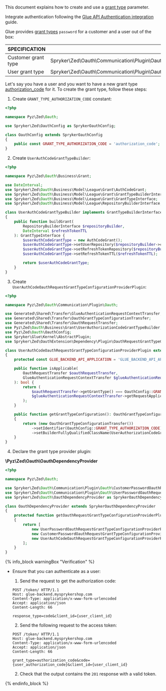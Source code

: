 This document explains how to create and use a [grant type](https://oauth.net/2/grant-types/) parameter.

Integrate authentication following the [Glue API Authentication integration](/docs/dg/dev/upgrade-and-migrate/migrate-to-decoupled-glue-infrastructure/decoupled-glue-infrastructure-integrate-the-authentication.html) guide.

Glue provides [grant types](https://www.rfc-editor.org/rfc/rfc6749#appendix-A.10) `password` for a customer and a user out of the box:

| SPECIFICATION           | PLUGIN           |
| -------------- | ----------------- |
| Customer grant type | Spryker\Zed\Oauth\Communication\Plugin\Oauth\CustomerPasswordOauthRequestGrantTypeConfigurationProviderPlugin |
| User grant type | Spryker\Zed\Oauth\Communication\Plugin\Oauth\UserPasswordOauthRequestGrantTypeConfigurationProviderPlugin |


Let's say you have a user and you want to have a new grant type [authorization_code](https://oauth.net/2/grant-types/authorization-code/) for it. To create the grant type, follow these steps:

1. Create `GRANT_TYPE_AUTHORIZATION_CODE` constant:

```php
<?php

namespace Pyz\Zed\Oauth;

use Spryker\Zed\OauthConfig as SprykerOauthConfig;

class OauthConfig extends SprykerOauthConfig
{
    public const GRANT_TYPE_AUTHORIZATION_CODE = 'authorization_code';
}
```

2. Create `UserAuthCodeGrantTypeBuilder`:

```php
<?php

namespace Pyz\Zed\Oauth\Business\Grant;

use DateInterval;
use Spryker\Zed\Oauth\Business\Model\League\Grant\AuthCodeGrant;
use Spryker\Zed\Oauth\Business\Model\League\Grant\GrantTypeBuilderInterface;
use Spryker\Zed\Oauth\Business\Model\League\Grant\GrantTypeInterface;
use Spryker\Zed\Oauth\Business\Model\League\RepositoryBuilderInterface;

class UserAuthCodeGrantTypeBuilder implements GrantTypeBuilderInterface
{
    public function buildGrant(
        RepositoryBuilderInterface $repositoryBuilder,
        DateInterval $refreshTokenTTL
    ): GrantTypeInterface {
        $userAuthCodeGrantType = new AuthCodeGrant();
        $userAuthCodeGrantType->setUserRepository($repositoryBuilder->createOauthUserRepository());
        $userAuthCodeGrantType->setRefreshTokenRepository($repositoryBuilder->createRefreshTokenRepository());
        $userAuthCodeGrantType->setRefreshTokenTTL($refreshTokenTTL);

        return $userAuthCodeGrantType;
    }
}
```

3. Create `UserAuthCodeOauthRequestGrantTypeConfigurationProviderPlugin`:

```php
<?php

namespace Pyz\Zed\Oauth\Communication\Plugin\Oauth;

use Generated\Shared\Transfer\GlueAuthenticationRequestContextTransfer;
use Generated\Shared\Transfer\OauthGrantTypeConfigurationTransfer;
use Generated\Shared\Transfer\OauthRequestTransfer;
use Pyz\Zed\Oauth\Business\Grant\UserAuthorizationCodeGrantTypeBuilder;
use Pyz\Zed\Oauth\OauthConfig;
use Spryker\Glue\Kernel\AbstractPlugin;
use Spryker\Zed\OauthExtension\Dependency\Plugin\OauthRequestGrantTypeConfigurationProviderPluginInterface;

class UserAuthCodeOauthRequestGrantTypeConfigurationProviderPlugin extends AbstractPlugin implements OauthRequestGrantTypeConfigurationProviderPluginInterface
{
    protected const GLUE_BACKEND_API_APPLICATION = 'GLUE_BACKEND_API_APPLICATION';

    public function isApplicable(
        OauthRequestTransfer $oauthRequestTransfer,
        GlueAuthenticationRequestContextTransfer $glueAuthenticationRequestContextTransfer
    ): bool {
        return (
            $oauthRequestTransfer->getGrantType() === OauthConfig::GRANT_TYPE_AUTHORIZATION_CODE &&
            $glueAuthenticationRequestContextTransfer->getRequestApplication() === static::GLUE_BACKEND_API_APPLICATION
        );
    }

    public function getGrantTypeConfiguration(): OauthGrantTypeConfigurationTransfer
    {
        return (new OauthGrantTypeConfigurationTransfer())
            ->setIdentifier(OauthConfig::GRANT_TYPE_AUTHORIZATION_CODE)
            ->setBuilderFullyQualifiedClassName(UserAuthorizationCodeGrantTypeBuilder::class);
    }
}
```

4. Declare the grant type provider plugin:

**\Pyz\Zed\Oauth\OauthDependencyProvider**

```php
<?php

namespace Pyz\Zed\Oauth;

use Spryker\Zed\Oauth\Communication\Plugin\Oauth\CustomerPasswordOauthRequestGrantTypeConfigurationProviderPlugin;
use Spryker\Zed\Oauth\Communication\Plugin\Oauth\UserPasswordOauthRequestGrantTypeConfigurationProviderPlugin;
use Spryker\Zed\Oauth\OauthDependencyProvider as SprykerOauthDependencyProvider;

class OauthDependencyProvider extends SprykerOauthDependencyProvider
{
    protected function getOauthRequestGrantTypeConfigurationProviderPlugins(): array
    {
        return [
            new UserPasswordOauthRequestGrantTypeConfigurationProviderPlugin(),
            new CustomerPasswordOauthRequestGrantTypeConfigurationProviderPlugin(),
            new UserAuthCodeOauthRequestGrantTypeConfigurationProviderPlugin(),
        ];
    }
}
```

{% info_block warningBox "Verification" %}

* Ensure that you can authenticate as a user:

    1. Send the request to get the authorization code:
    ```
    POST /token/ HTTP/1.1
    Host: glue-backend.mysprykershop.com
    Content-Type: application/x-www-form-urlencoded
    Accept: application/json
    Content-Length: 66

    response_type=code&client_id={user_client_id}
    ```  

    2. Send the following request to the access token:
    ```
    POST /token/ HTTP/1.1
    Host: glue-backend.mysprykershop.com
    Content-Type: application/x-www-form-urlencoded
    Accept: application/json
    Content-Length: 66

    grant_type=authorization_code&code={user_authorization_code}&client_id={user_client_id}
    ```

    2. Check that the output contains the `201` response with a valid token.

{% endinfo_block %}
